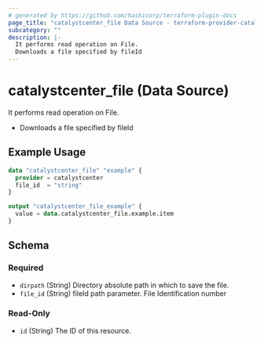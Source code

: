 ```yaml
---
# generated by https://github.com/hashicorp/terraform-plugin-docs
page_title: "catalystcenter_file Data Source - terraform-provider-catalystcenter"
subcategory: ""
description: |-
  It performs read operation on File.
  Downloads a file specified by fileId
---
```


# catalystcenter_file (Data Source)

It performs read operation on File.

- Downloads a file specified by fileId

## Example Usage

```terraform
data "catalystcenter_file" "example" {
  provider = catalystcenter
  file_id  = "string"
}

output "catalystcenter_file_example" {
  value = data.catalystcenter_file.example.item
}
```

<!-- schema generated by tfplugindocs -->
## Schema

### Required

- `dirpath` (String) Directory absolute path in which to save the file.
- `file_id` (String) fileId path parameter. File Identification number

### Read-Only

- `id` (String) The ID of this resource.
